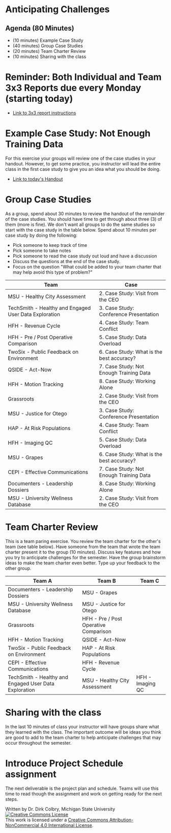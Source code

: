 # Anticipating Challenges


## Agenda (80 Minutes)

- (10 minutes) Example Case Study
- (40 minutes) Group Case Studies
- (20 minutes) Team Charter Review
- (10 minutes) Sharing with the class

# Reminder: Both Individual and Team 3x3 Reports due every Monday (starting today)

- [Link to 3x3 report instructions](Weekly-3x3)

# Example Case Study: Not Enough Training Data
For this exercise your groups will review one of the case studies in your handout. However, to get some practice, you instructor will lead the entire class in the first case study to give you an idea what you should be doing. 

- [Link to today's Handout](./Files/Case_Studies_Communication_Matters.pdf)



# Group Case Studies

As a group, spend about 30 minutes to review the handout of the remainder of the case studies. You should have time to get through about three (3) of them (more is fine).  We don't want all groups to do the same studies so start with the case study in the table below.  Spend about 10 minutes per case study by doing the following:

- Pick someone to keep track of time
- Pick someone to take notes
- Pick someone to read the case study out loud and have a discussion
- Discuss the questions at the end of the case study.
- Focus on the question "What could be added to your team charter that may help avoid this type of problem?"

| Team | Case | 
|--------|--------| 
| MSU - Healthy City Assessment | 2. Case Study: Visit from the CEO |
| TechSmith - Healthy and Engaged User Data Exploration   | 3. Case Study: Conference Presentation |
| HFH - Revenue Cycle | 4. Case Study: Team Conflict |
| HFH - Pre / Post Operative Comparison | 5. Case Study: Data Overload |
| TwoSix - Public Feedback on Environment | 6. Case Study: What is the best accuracy? |
| QSIDE - Act-Now | 7. Case Study: Not Enough Training Data |
| HFH - Motion Tracking | 8. Case Study: Working Alone |
| Grassroots | 2. Case Study: Visit from the CEO |
| MSU - Justice for Otego | 3. Case Study: Conference Presentation |
| HAP - At Risk Populations | 4. Case Study: Team Conflict |
| HFH - Imaging QC | 5. Case Study: Data Overload |
| MSU - Grapes | 6. Case Study: What is the best accuracy? |
| CEPI - Effective Communications | 7. Case Study: Not Enough Training Data |
| Documenters - Leadership Dossiers | 8. Case Study: Working Alone |
| MSU - University Wellness Database | 2. Case Study: Visit from the CEO |

# Team Charter Review

This is a team paring exercise.  You review the team charter for the other's team (see table below). Have someone from the team that wrote the team charter present it to the group (10 minutes).  Discuss key features and how you try to anticipate challenges for the semester.  Have the group brainstorm ideas to make the team charter even better.  Type up your feedback to the other group. 

| Team A | Team B | Team C | 
|--------|--------|--------| 
| Documenters - Leadership Dossiers | MSU - Grapes |  |
| MSU - University Wellness Database | MSU - Justice for Otego |  |
| Grassroots | HFH - Pre / Post Operative Comparison |  |
| HFH - Motion Tracking | QSIDE - Act-Now |  |
| TwoSix - Public Feedback on Environment | HAP - At Risk Populations |  |
| CEPI - Effective Communications | HFH - Revenue Cycle |  |
| TechSmith - Healthy and Engaged User Data Exploration   | MSU - Healthy City Assessment | HFH - Imaging QC |

# Sharing with the class

In the last 10 minutes of class your instructor will have groups share what they learned with the class.  The important outcome will be ideas you think are good to add to the team charter to help anticipate challenges that may occur throughout the semester. 

# Introduce Project Schedule assignment

The next deliverable is the project plan and schedule.  Teams will use this time to read though the assignment and work on getting ready for the next steps. 

Written by Dr. Dirk Colbry, Michigan State University
<a rel="license" href="http://creativecommons.org/licenses/by-nc/4.0/"><img alt="Creative Commons License" style="border-width:0" src="https://i.creativecommons.org/l/by-nc/4.0/88x31.png" /></a><br />This work is licensed under a <a rel="license" href="http://creativecommons.org/licenses/by-nc/4.0/">Creative Commons Attribution-NonCommercial 4.0 International License</a>.
